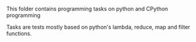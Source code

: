 This folder contains programming tasks on python and CPython programming

Tasks are tests mostly based on python's lambda, reduce, map and filter functions.

